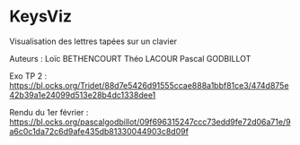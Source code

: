 # KeysViz
Visualisation des lettres tapées sur un clavier

Auteurs :
Loïc BETHENCOURT
Théo LACOUR
Pascal GODBILLOT

Exo TP 2 : https://bl.ocks.org/Tridet/88d7e5426d91555ccae888a1bbf81ce3/474d875e42b39a1e24099d513e28b4dc1338dee1

Rendu du 1er février : https://bl.ocks.org/pascalgodbillot/09f696315247ccc73edd9fe72d06a71e/9a6c0c1da72c6d9afe435db81330044903c8d09f